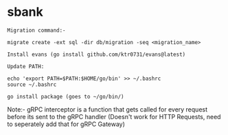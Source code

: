 # sbank

```
Migration command:-

migrate create -ext sql -dir db/migration -seq <migration_name>
```

```
Install evans (go install github.com/ktr0731/evans@latest)

Update PATH: 

echo 'export PATH=$PATH:$HOME/go/bin' >> ~/.bashrc
source ~/.bashrc

go install package (goes to ~/go/bin/)
```

Note:- gRPC interceptor is a function that gets called for every request before its sent to the gRPC handler (Doesn't work for HTTP Requests, need to seperately add that for gRPC Gateway)
